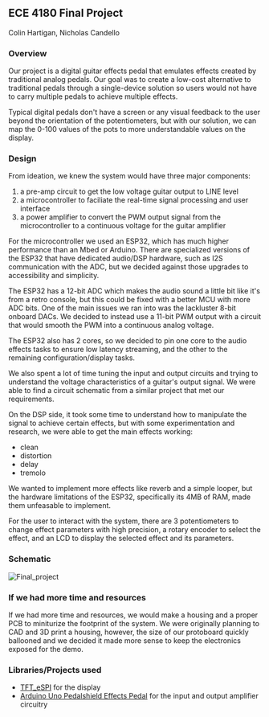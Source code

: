 ## ECE 4180 Final Project

Colin Hartigan, Nicholas Candello
### Overview

Our project is a digital guitar effects pedal that emulates effects created by traditional analog pedals. Our goal was to create a low-cost alternative to traditional pedals through a single-device solution so users would not have to carry multiple pedals to achieve multiple effects.

Typical digital pedals don't have a screen or any visual feedback to the user beyond the orientation of the potentiometers, but with our solution, we can map the 0-100 values of the pots to more understandable values on the display.

### Design

From ideation, we knew the system would have three major components:

1. a pre-amp circuit to get the low voltage guitar output to LINE level
2. a microcontroller to faciliate the real-time signal processing and user interface
3. a power amplifier to convert the PWM output signal from the microcontroller to a continuous voltage for the guitar amplifier

For the microcontroller we used an ESP32, which has much higher performance than an Mbed or Arduino. There are specialized versions of the ESP32 that have dedicated audio/DSP hardware, such as I2S communication with the ADC, but we decided against those upgrades to accessibility and simplicity.

The ESP32 has a 12-bit ADC which makes the audio sound a little bit like it's from a retro console, but this could be fixed with a better MCU with more ADC bits. One of the main issues we ran into was the lackluster 8-bit onboard DACs. We decided to instead use a 11-bit PWM output with a circuit that would smooth the PWM into a continuous analog voltage.

The ESP32 also has 2 cores, so we decided to pin one core to the audio effects tasks to ensure low latency streaming, and the other to the remaining configuration/display tasks.

We also spent a lot of time tuning the input and output circuits and trying to understand the voltage characteristics of a guitar's output signal. We were able to find a circuit schematic from a similar project that met our requirements.

On the DSP side, it took some time to understand how to manipulate the signal to achieve certain effects, but with some experimentation and research, we were able to get the main effects working:

-   clean
-   distortion
-   delay
-   tremolo

We wanted to implement more effects like reverb and a simple looper, but the hardware limitations of the ESP32, specifically its 4MB of RAM, made them unfeasable to implement.

For the user to interact with the system, there are 3 potentiometers to change effect parameters with high precision, a rotary encoder to select the effect, and an LCD to display the selected effect and its parameters.

### Schematic
![Final_project](https://github.gatech.edu/chartigan6/ece4180-final-proj/assets/69334/f7b2be95-79b7-40ee-afc6-f1a3b131c148)

### If we had more time and resources

If we had more time and resources, we would make a housing and a proper PCB to miniturize the footprint of the system. We were originally planning to CAD and 3D print a housing, however, the size of our protoboard quickly ballooned and we decided it made more sense to keep the electronics exposed for the demo.

### Libraries/Projects used

-   [TFT_eSPI](https://github.com/Bodmer/TFT_eSPI) for the display
-   [Arduino Uno Pedalshield Effects Pedal](https://www.electrosmash.com/pedalshield-uno) for the input and output amplifier circuitry

